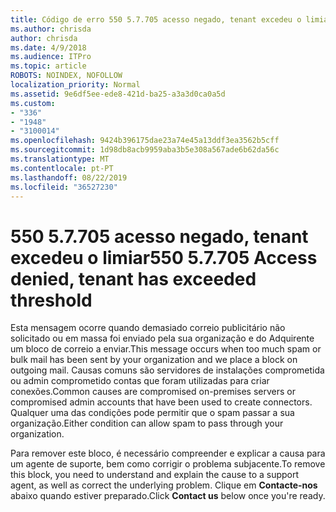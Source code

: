 ```yaml
---
title: Código de erro 550 5.7.705 acesso negado, tenant excedeu o limiar
ms.author: chrisda
author: chrisda
ms.date: 4/9/2018
ms.audience: ITPro
ms.topic: article
ROBOTS: NOINDEX, NOFOLLOW
localization_priority: Normal
ms.assetid: 9e6df5ee-ede8-421d-ba25-a3a3d0ca0a5d
ms.custom:
- "336"
- "1948"
- "3100014"
ms.openlocfilehash: 9424b396175dae23a74e45a13ddf3ea3562b5cff
ms.sourcegitcommit: 1d98db8acb9959aba3b5e308a567ade6b62da56c
ms.translationtype: MT
ms.contentlocale: pt-PT
ms.lasthandoff: 08/22/2019
ms.locfileid: "36527230"
---
```

# <a name="550-57705-access-denied-tenant-has-exceeded-threshold"></a><span data-ttu-id="e1311-102">550 5.7.705 acesso negado, tenant excedeu o limiar</span><span class="sxs-lookup"><span data-stu-id="e1311-102">550 5.7.705 Access denied, tenant has exceeded threshold</span></span>

<span data-ttu-id="e1311-103">Esta mensagem ocorre quando demasiado correio publicitário não solicitado ou em massa foi enviado pela sua organização e do Adquirente um bloco de correio a enviar.</span><span class="sxs-lookup"><span data-stu-id="e1311-103">This message occurs when too much spam or bulk mail has been sent by your organization and we place a block on outgoing mail.</span></span>
<span data-ttu-id="e1311-104">Causas comuns são servidores de instalações comprometida ou admin comprometido contas que foram utilizadas para criar conexões.</span><span class="sxs-lookup"><span data-stu-id="e1311-104">Common causes are compromised on-premises servers or compromised admin accounts that have been used to create connectors.</span></span> <span data-ttu-id="e1311-105">Qualquer uma das condições pode permitir que o spam passar a sua organização.</span><span class="sxs-lookup"><span data-stu-id="e1311-105">Either condition can allow spam to pass through your organization.</span></span>

<span data-ttu-id="e1311-106">Para remover este bloco, é necessário compreender e explicar a causa para um agente de suporte, bem como corrigir o problema subjacente.</span><span class="sxs-lookup"><span data-stu-id="e1311-106">To remove this block, you need to understand and explain the cause to a support agent, as well as correct the underlying problem.</span></span>
<span data-ttu-id="e1311-107">Clique em **Contacte-nos** abaixo quando estiver preparado.</span><span class="sxs-lookup"><span data-stu-id="e1311-107">Click **Contact us** below once you're ready.</span></span>
